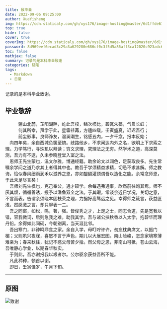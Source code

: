 ```yaml
---
title: 致毕业
date: 2022-09-06 09:25:00
author: XueYisheng
img: https://cdn.staticaly.com/gh/xys176/image-hosting@master/6d1ffde61ff84984a225945dd3383da0-(1).3a84fce4inq0.webp
top: true
hide: false
cover: true
coverImg: https://cdn.staticaly.com/gh/xys176/image-hosting@master/6d1ffde61ff84984a225945dd3383da0-(1).3a84fce4inq0.webp
password: 8d969eef6ecad3c29a3a629280e686cf0c3f5d5a86aff3ca12020c923adc6c92
toc: false
mathjax: false
summary: 记录的是本科毕业致谢
categories: 随笔
tags:
  - Markdown
  - 日常
---
```

记录的是本科毕业致谢。

## 毕业敬辞
<center>骊山北麓，芷阳湖畔，屹此吾校，鳞次栉比，碧瓦朱甍，气贯长虹；</center> 
<center>何其所幸，拜学于此，星霜荏苒，方适四载，壬寅盛夏，迟迟吾行；</center> 
<center>前尘影事，良师诤友，温澜潮生，铭感五内，一夕千念，报本反始；</center>
&ensp;&ensp;向四年矣，余自西城负箧至镐。歧路他乡，不求闻达内外之名，欲明上下求索之理。力学笃行，寻珠玑以拜读；穷文求理，究理法之无穷。然学术之道，高深莫测，吾力有不逮，久未参晓登堂入室之法。 <br>
&ensp;&ensp;恩师王先生蒙也，温文尔雅，博通经籍。助余论文以润色，足获取良多。先生常嘱余学问之道乃求其上者得其中也。教吾于学须精益求精，切忌不求甚解。师之教诲，恰似春风细雨润禾以滋养之恩，亦如醍醐灌顶谓吾以造化之能。余常念师恩，于此未足尽言矣！ <br>
&ensp;&ensp;吾师刘先生枫也，克己奉公，通才硕学。余每遇弗通事，欣然前往询其焉。师不厌其烦，循循善诱，授予以渔鱼双全之法。于其暇，常谈余近日学况，关切之意，不言而表。告谓余须晓本固枝荣之理，力据好高骛远之见。幸得师之箴言，获益匪浅，然感激之言，却只聊表一二。 <br>
&ensp;&ensp;吾之同窗，如松，鸣，著，强。皆俊秀之才，上足之士，同志合道，先是宽我以错，容我微词，后则急我之难，助我其学。吾与诸公挟秋香以入太学，抱碧华而理丹铅。余得如此同砚，今朝别离，当天涯比邻。 <br>
&ensp;&ensp;吾出寒门，非钟鸣鼎食之家。余自入学，母叮咛许许，勿忘枕典席文，以振门楣；父则夙兴夜寐，喜怒不言于声色，期儿以大展宏图。南山险峻，怎念家境寒薄难亲为；春来秋往，犹记不惑父母苦夕拾。然父母之恩，非南山可抵，苍山云海，吾唯静心学业，以期春华秋实。 <br>
&ensp;&ensp;于则此，吾亦谢报我以艰者尔。公尔驱余获益吾所不能。 <br>
&ensp;&ensp;凡此种种，顿首以谢。 <br>
&ensp;&ensp;即日，壬寅佳岁，午月下旬。 <br>

___

## 原图
![致谢](https://cdn.staticaly.com/gh/xys176/image-hosting@master/致谢.dgczlrley28.webp "致谢")
